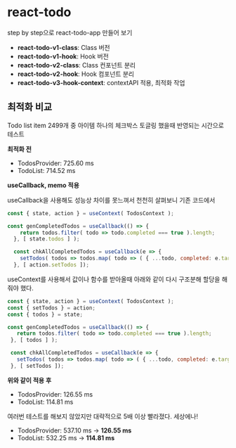 # react-todo

step by step으로 react-todo-app 만들어 보기

- **react-todo-v1-class**: Class 버전
- **react-todo-v1-hook**: Hook 버전
- **react-todo-v2-class**: Class 컨포넌트 분리
- **react-todo-v2-hook**: Hook 컴포넌트 분리
- **react-todo-v3-hook-context**: contextAPI 적용, 최적화 작업



## 최적화 비교

Todo list item 2499개 중 아이템 하나의 체크박스 토글링 했을때 반영되는 시간으로 테스트

**최적화 전**

- TodosProvider: 725.60 ms
- TodoList: 714.52 ms

**useCallback, memo 적용**

useCallback을 사용해도 성능상 차이를 못느껴서 천천히 살펴보니 기존 코드에서

```javascript
const { state, action } = useContext( TodosContext );

const genCompletedTodos = useCallback(() => {
    return todos.filter( todo => todo.completed === true ).length;
  }, [ state.todos ] );

  const chkAllCompletedTodos = useCallback(e => {
    setTodos( todos => todos.map( todo => ( { ...todo, completed: e.target.checked } ) ) );
  }, [ action.setTodos ]);
```

useContext를 사용해서 값이나 함수를 받아올때 아래와 같이 다시 구조분해 할당을 해줘야 했다.

 ```javascript
const { state, action } = useContext( TodosContext );
const { setTodos } = action;
const { todos } = state;

const genCompletedTodos = useCallback(() => {
    return todos.filter( todo => todo.completed === true ).length;
  }, [ todos ] );

  const chkAllCompletedTodos = useCallback(e => {
    setTodos( todos => todos.map( todo => ( { ...todo, completed: e.target.checked } ) ) );
  }, [ setTodos ]);
 ```

**위와 같이 적용 후**

- TodosProvider: 126.55 ms
- TodoList: 114.81 ms

여러번 테스트를 해보지 않았지만 대략적으로 5배 이상 빨라졌다. 세상에나!

- TodosProvider: 537.10 ms -> **126.55 ms**
- TodoList: 532.25 ms -> **114.81 ms**